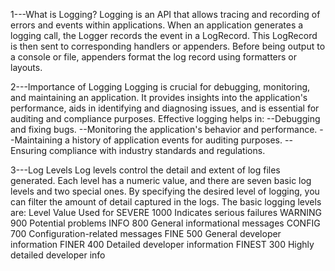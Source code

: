 1---What is Logging?
    Logging is an API that allows tracing and recording of errors and events within applications. 
    When an application generates a logging call, the Logger records the event in a LogRecord. 
    This LogRecord is then sent to corresponding handlers or appenders. 
    Before being output to a console or file, appenders format the log record using formatters or layouts.



2---Importance of Logging
    Logging is crucial for debugging, monitoring, and maintaining an application. 
    It provides insights into the application's performance, aids in identifying and diagnosing issues, and 
    is essential for auditing and compliance purposes. 
    Effective logging helps in:
      --Debugging and fixing bugs.
      --Monitoring the application's behavior and performance.
      --Maintaining a history of application events for auditing purposes.
      --Ensuring compliance with industry standards and regulations.


      
3---Log Levels
    Log levels control the detail and extent of log files generated.
    Each level has a numeric value, and there are seven basic log levels and two special ones. 
    By specifying the desired level of logging, you can filter the amount of detail captured in the logs. 
    The basic logging levels are:
Level	     Value	    Used for
SEVERE	   1000	      Indicates serious failures
WARNING	   900	      Potential problems
INFO	     800	      General informational messages
CONFIG	   700	      Configuration-related messages
FINE	     500	      General developer information
FINER	     400	      Detailed developer information
FINEST	   300	      Highly detailed developer info
